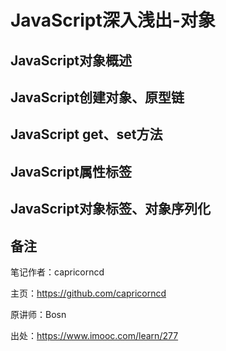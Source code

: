 # JavaScript深入浅出-对象


## JavaScript对象概述

## JavaScript创建对象、原型链

## JavaScript get、set方法

## JavaScript属性标签

## JavaScript对象标签、对象序列化

## 备注

笔记作者：capricorncd

主页：https://github.com/capricorncd

原讲师：Bosn

出处：https://www.imooc.com/learn/277
